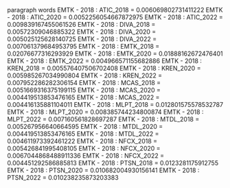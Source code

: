 paragraph
words
EMTK - 2018 : ATIC_2018 = 0.006069802731411222
EMTK - 2018 : ATIC_2020 = 0.0052256054667872975
EMTK - 2018 : ATIC_2022 = 0.009839167455061526
EMTK - 2018 : DIVA_2018 = 0.00572309046885322
EMTK - 2018 : DIVA_2020 = 0.005025125628140725
EMTK - 2018 : DIVA_2022 = 0.007061379684953795
EMTK - 2018 : EMTK_2018 = 0.02076677316293929
EMTK - 2018 : EMTK_2020 = 0.01888162672476401
EMTK - 2018 : EMTK_2022 = 0.004966571155682886
EMTK - 2018 : KREN_2018 = 0.005576407506702408
EMTK - 2018 : KREN_2020 = 0.005985267034990804
EMTK - 2018 : KREN_2022 = 0.007952286282306154
EMTK - 2018 : MCAS_2018 = 0.0051669316375199115
EMTK - 2018 : MCAS_2020 = 0.004419513853476165
EMTK - 2018 : MCAS_2022 = 0.004416135881104011
EMTK - 2018 : MLPT_2018 = 0.012801575578532787
EMTK - 2018 : MLPT_2020 = 0.008385744234800874
EMTK - 2018 : MLPT_2022 = 0.007160561828697287
EMTK - 2018 : MTDL_2018 = 0.005267956640664595
EMTK - 2018 : MTDL_2020 = 0.004419513853476165
EMTK - 2018 : MTDL_2022 = 0.004611973392461222
EMTK - 2018 : NFCX_2018 = 0.005426841995408105
EMTK - 2018 : NFCX_2020 = 0.0067044868488911336
EMTK - 2018 : NFCX_2022 = 0.004451292586885813
EMTK - 2018 : PTSN_2018 = 0.0123281175912755
EMTK - 2018 : PTSN_2020 = 0.010682004930156141
EMTK - 2018 : PTSN_2022 = 0.010238235873203383
